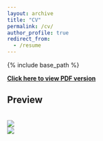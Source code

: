 ```yaml
---
layout: archive
title: "CV"
permalink: /cv/
author_profile: true
redirect_from:
  - /resume
---
```


{% include base_path %}

[**Click here to view PDF version**](https://ZhuZixuan0809.github.io/files/CV-Zhu-Zixuan.pdf)
## Preview
<br/><img src='/images/CV_Zhu_Zixuan_page1.jpg'>
<br/><img src='/images/CV_Zhu_Zixuan_page2.jpg'>

